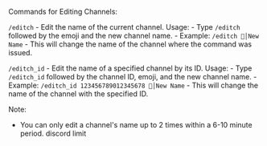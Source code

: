 Commands for Editing Channels:

`/editch` - Edit the name of the current channel.
  Usage:
    - Type `/editch` followed by the emoji and the new channel name.
    - Example: `/editch 📌│New Name`
    - This will change the name of the channel where the command was issued.

`/editch_id` - Edit the name of a specified channel by its ID.
  Usage:
    - Type `/editch_id` followed by the channel ID, emoji, and the new channel name.
    - Example: `/editch_id 123456789012345678 📌│New Name`
    - This will change the name of the channel with the specified ID.

Note:
  - You can only edit a channel's name up to 2 times within a 6-10 minute period.
    discord limit
